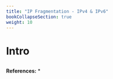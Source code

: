 ```yaml
---
title: "IP Fragmentation - IPv4 & IPv6"
bookCollapseSection: true
weight: 10
---
```


# Intro

## 

**References:**
* 
